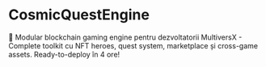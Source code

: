# CosmicQuestEngine
🌌 Modular blockchain gaming engine pentru dezvoltatorii MultiversX - Complete toolkit cu NFT heroes, quest system, marketplace și cross-game assets. Ready-to-deploy în 4 ore!
